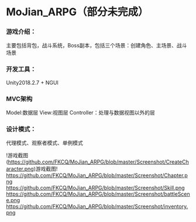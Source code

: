 # MoJian_ARPG（部分未完成）

### 游戏介绍：
主要包括背包，战斗系统，Boss副本，包括三个场景：创建角色、主场景、战斗场景

### 开发工具：
Unity2018.2.7 + NGUI

### MVC架构
Model:数据层
View:视图层
Controller：处理与数据视图以外的层

### 设计模式：
代理模式、观察者模式、单例模式

!游戏截图(https://github.com/FKCQ/MoJian_ARPG/blob/master/Screenshot/CreateCharacter.png)游戏截图!
https://github.com/FKCQ/MoJian_ARPG/blob/master/Screenshot/Chapter.png
https://github.com/FKCQ/MoJian_ARPG/blob/master/Screenshot/Skill.png
https://github.com/FKCQ/MoJian_ARPG/blob/master/Screenshot/battleScene.png
https://github.com/FKCQ/MoJian_ARPG/blob/master/Screenshot/inventory.png

